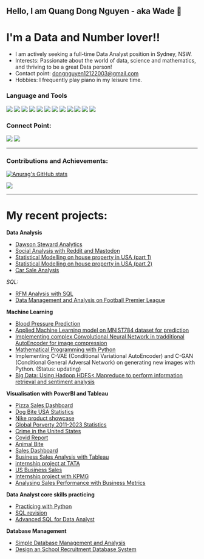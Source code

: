 <link
  rel="stylesheet"
  href="https://cdn.jsdelivr.net/gh/dheereshagrwal/colored-icons@1.7.3/src/app/ci.min.css"
/>

## Hello, I am Quang Dong Nguyen - aka Wade :whale: 


# I'm a Data and Number lover!!

- I am actively seeking a full-time Data Analyst position in Sydney, NSW. 
- Interests: Passionate about the world of data, science and mathematics, and thriving to be a great Data person!
- Contact point: dongnguyen12122003@gmail.com
- Hobbies: I frequently play piano in my leisure time.

### Language and Tools
![](https://img.shields.io/badge/Code-Python-informational?style=flat&logoColor=white&color=2bbc8a)
![](https://img.shields.io/badge/Code-Jave-informational?style=flat&logoColor=white&color=2bbc8a)
![](https://img.shields.io/badge/Code-R-informational?style=flat&logoColor=white&color=2bbc8a)
![](https://img.shields.io/badge/Code-Java-informational?style=flat&logoColor=white&color=2bbc8a)
![](https://img.shields.io/badge/Code-Git-informational?style=flat&logoColor=white&color=2bbc8a)
![](https://img.shields.io/badge/Editor-RStudio-informational?style=flat&logoColor=white&color=orange)
![](https://img.shields.io/badge/Editor-VSCode-informational?style=flat&logoColor=white&color=orange)
![](https://img.shields.io/badge/Editor-JupyterNotebook-informational?style=flat&logoColor=white&color=orange)
![](https://img.shields.io/badge/DatabaseSystem-SQLServer-informational?style=flat&logoColor=white&color=purple)
![](https://img.shields.io/badge/Visualisation-Tableau-informational?style=flat&logoColor=white&color=blue)
![](https://img.shields.io/badge/Visualisation-Gephi-informational?style=flat&logoColor=white&color=blue)
![](https://img.shields.io/badge/Visualisation-PowerBI-informational?style=flat&logoColor=white&color=blue)

### Connect Point:
<a href= "https://www.linkedin.com/in/quangdongnguyen2003/">![](https://img.shields.io/badge/LinkedIn-informational?style=flat&logoColor=white&color=cyan)</a> 
<a href= "https://www.facebook.com/dongnguyen12122003/">![](https://img.shields.io/badge/Facebook-informational?style=flat&logoColor=white&color=blue)</a>


---
### Contributions and Achievements:
[![Anurag's GitHub stats](https://github-readme-stats.vercel.app/api?username=Quang2003-SpicyCarrot&show_icons=true&theme=radical)](https://github.com/Quang2003-SpicyCarrot/github-readme-stats)

![](https://komarev.com/ghpvc/?username=Quang2003-SpicyCarrot&style=flat-square&color=red)

---
# My recent projects:
**Data Analysis**  
- <a href= "https://github.com/Quang2003-SpicyCarrot/R_projects/tree/main/Project%201%20-%20Dawson%20Steward%20Analytics"> Dawson Steward Analytics </a>
- <a href= "https://github.com/Quang2003-SpicyCarrot/R_projects/tree/main/Project%202-%20Social%20Analysis%20with%20Reddit%20and%20Mastodon"> Social Analysis with Reddit and Mastodon</a>
- <a href= "https://github.com/Quang2003-SpicyCarrot/R_projects/tree/main/Project%203%20-%20Statistical%20Modelling%20with%20house%20property%20in%20the%20USA"> Statistical Modelling on house property in USA (part 1)</a>
- <a href= "https://github.com/Quang2003-SpicyCarrot/R_projects/tree/main/Project%203%20(continued)%20-%20Statistical%20Modelling%20with%20house%20property%20in%20USA%20dataset"> Statistical Modelling on house property in USA (part 2) </a>
- <a href= "https://github.com/Quang2003-SpicyCarrot/R_projects/tree/main/Project%204%20-%20Car%20Sale%20Analysis"> Car Sale Analysis </a>

*SQL:*
- <a href= "https://github.com/Quang2003-SpicyCarrot/SQL_projects/tree/main/Advanced%20SQL%20-%20Data%20Analyst/Implement%20RFM%20Analysis%20Using%20SQL">RFM Analysis with SQL </a>
- <a href= "https://github.com/Quang2003-SpicyCarrot/SQL_projects/tree/main/Project%201%20-%20Premiership%20(JRM)">Data Management and Analysis on Football Premier League</a>



**Machine Learning**
- <a href="https://github.com/Quang2003-SpicyCarrot/Python_Projects/tree/main/Projects%20with%20WSU/Assignment%201%20-%20Machine%20Learning">Blood Pressure Prediction </a>
- <a href="https://github.com/Quang2003-SpicyCarrot/Python_Projects/tree/main/Projects%20with%20WSU/Assignment%201%20-%20Machine%20Learning"> Applied Machine Learning model on MNIST784 dataset for prediction </a>
- <a href="https://github.com/Quang2003-SpicyCarrot/Python_Projects/tree/main/Projects%20with%20WSU/Assignment%202%20-%20Machine%20Learning">Implementing complex Convolutional Neural Network in tradditional AutoEncoder for image compression</a>
- <a href="https://github.com/Quang2003-SpicyCarrot/Python_Projects/blob/main/Projects%20with%20WSU/Assignment1%20-Mathematical%20Programming/Assignment1-Mathematical%20Programming.ipynb">Mathematical Programming with Python</a>
- Implementing C-VAE (Conditional Variational AutoEncoder) and C-GAN (Conditional General Adversal Network) on generating new images with Python. (Status: updating)
- <a href="https://github.com/Quang2003-SpicyCarrot/Python_Projects/tree/main/Projects%20with%20WSU/Year%203%20-%20Autumn%20-%20BigData">Big Data: Using Hadoop HDFS< Mapreduce to perform information retrieval and sentiment analysis</a>


**Visualisation with PowerBI and Tableau**
- <a href="https://github.com/Quang2003-SpicyCarrot/Data_Visualisation/tree/main/PowerBI%20Project/Project%201%20-%20Pizza%20Sales%20Dashboard"> Pizza Sales Dashboard</a>
- <a href="https://github.com/Quang2003-SpicyCarrot/Data_Visualisation/tree/main/PowerBI%20Project/Project%202-%20Dog%20Bite%20USA"> Dog Bite USA Statistics </a>
- <a href="https://github.com/Quang2003-SpicyCarrot/Data_Visualisation/tree/main/PowerBI%20Project/Project%203%20-%20Nike%20Dashboard"> Nike product showcase </a>
- <a href="https://github.com/Quang2003-SpicyCarrot/Data_Visualisation/tree/main/Tableau%20Project/Project%201%20-%20Global%20Poverty%20Index">Global Porverty 2011-2023 Statistics </a>
- <a href="https://github.com/Quang2003-SpicyCarrot/Data_Visualisation/tree/main/Tableau%20Project/Project%202%20-%20Crime%20in%20USA"> Crime in the United States </a>
- <a href="https://github.com/Quang2003-SpicyCarrot/Data_Visualisation/tree/main/Tableau%20Project/Project%203%20-%20Covid%20Report"> Covid Report </a>
- <a href="https://github.com/Quang2003-SpicyCarrot/Data_Visualisation/tree/main/Tableau%20Project/Project%204%20-%20Animal%20Bite"> Animal Bite </a>
- <a href="https://github.com/Quang2003-SpicyCarrot/Data_Visualisation/tree/main/Tableau%20Project/Project%205%20-%20Sales%20Dashboard"> Sales Dashboard</a>
- <a href="https://github.com/Quang2003-SpicyCarrot/Data_Visualisation/tree/main/Tableau%20Project/Project%206%20-%20Business%20Sales%20Story"> Business Sales Analysis with Tableau </a>
- <a href="https://github.com/Quang2003-SpicyCarrot/Data_Visualisation/tree/main/Tableau%20Project/Project%207%20-%20TATA%20Visualisation">internship project at TATA</a>
- <a href="https://github.com/Quang2003-SpicyCarrot/Data_Visualisation/tree/main/Tableau%20Project/Project%208%20-%20US%20Business%20Sales%20Story"> US Business Sales</a>
- <a href="https://github.com/Quang2003-SpicyCarrot/Excel_projects/tree/main/Internship%20KPMG">Internship project with KPMG </a>
- <a href="https://github.com/Quang2003-SpicyCarrot/Excel_projects/tree/main/Sale%20Metrics%20and%20Analysis%20-%20JRM">Analysing Sales Performance with Business Metrics </a>


**Data Analyst core skills practicing**
- <a href="https://github.com/Quang2003-SpicyCarrot/Python_Projects/tree/main/Working%20with%20JRM"> Practicing with Python </a>
- <a href="https://github.com/Quang2003-SpicyCarrot/SQL_projects/tree/main/SQL%20exercises%20-%20SQL%20Revision%20with%20Jung%20Talent%20Team">SQL revision</a>
- <a href="https://github.com/Quang2003-SpicyCarrot/SQL_projects/tree/main/Advanced%20SQL%20-%20Data%20Analyst/Implement%20RFM%20Analysis%20Using%20SQL">Advanced SQL for Data Analyst </a>

**Database Management**
- <a href="https://github.com/Quang2003-SpicyCarrot/SQL_projects">Simple Database Management and Analysis </a>
- <a href="https://github.com/Quang2003-SpicyCarrot/SQL_projects">Design an School Recruitment Database System</a>

